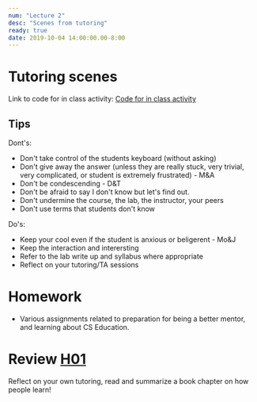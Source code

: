 ```yaml
---
num: "Lecture 2"
desc: "Scenes from tutoring"
ready: true
date: 2019-10-04 14:00:00.00-8:00
---
```


# Tutoring scenes

Link to code for in class activity: [Code for in class activity](https://docs.google.com/document/d/1VGUup9dlOFCYMw5rjWcMrDi_-6N195P1BKmAUEmrlBg/edit?usp=sharing)

## Tips

Dont's:

* Don't take control of the students keyboard (without asking)
* Don't give away the answer (unless they are really stuck, very trivial, very complicated, or student is extremely frustrated) - M&A
* Don't be condescending - D&T
* Don't be afraid to say I don't know but let's find out.
* Don't undermine the course, the lab, the instructor, your peers
* Don't use terms that students don't know 

Do's:

* Keep your cool even if the student is anxious or beligerent - Mo&J
* Keep the interaction and interersting
* Refer to the lab write up and syllabus where appropriate 
* Reflect on your tutoring/TA sessions

# Homework

* Various assignments related to preparation for being a better mentor, and learning about CS Education.

# Review [H01](/hwk/h01/)

Reflect on your own tutoring, read and summarize a book chapter on how people learn!


